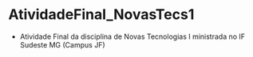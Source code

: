 # AtividadeFinal_NovasTecs1
* Atividade Final da disciplina de Novas Tecnologias I ministrada no IF Sudeste MG (Campus JF)

